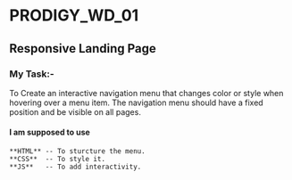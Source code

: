 # PRODIGY_WD_01
## Responsive Landing Page

### My Task:-
To Create an interactive navigation menu that changes color or style when hovering over a menu item.
The navigation menu should have a fixed position and be visible on all pages.
#### I am supposed to use 
    **HTML** -- To sturcture the menu.
    **CSS**  -- To style it.
    **JS**   -- To add interactivity.

